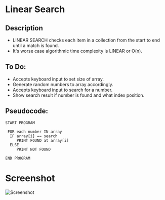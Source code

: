 Linear Search
=======================

## Description

- LINEAR SEARCH checks each item in a collection from the start to end until a match is found.
-  It's worse case algorithmic time complexity is LINEAR or O(n).

## To Do:

- Accepts keyboard input to set size of array.
- Generate random numbers to array accordingly.
- Accepts keyboard input to search for a number.
- Show search result if number is found and what index position.

## Pseudocode:

    START PROGRAM
    
     FOR each number IN array
      IF array[i] == search
         PRINT FOUND at array[i]
      ELSE
         PRINT NOT FOUND
    
    END PROGRAM 

# Screenshot
![Screenshot](https://github.com/lvcc-dsa/Students/edit/master/BSIS/Aranas-Michaela/linear-search/LinearSearch.png)
